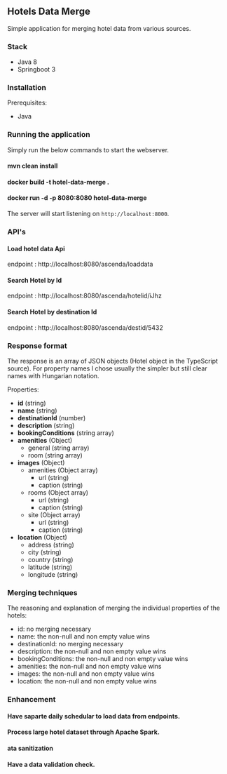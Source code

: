 ## Hotels Data Merge

Simple application for merging hotel data from various sources.

### Stack

* Java 8
* Springboot 3

### Installation

Prerequisites: 
* Java

### Running the application

Simply run the below commands to start the webserver.

#### mvn clean install

#### docker build -t hotel-data-merge .

#### docker run -d -p 8080:8080 hotel-data-merge

The server will start listening on `http://localhost:8000`. 

### API's

#### Load hotel data Api
 endpoint : http://localhost:8080/ascenda/loaddata

#### Search Hotel by Id
 endpoint : http://localhost:8080/ascenda/hotelid/iJhz

#### Search Hotel by destination Id
 endpoint : http://localhost:8080/ascenda/destid/5432



### Response format

The response is an array of JSON objects (Hotel object in the TypeScript source).
For property names I chose usually the simpler but still clear names with Hungarian notation. 

Properties: 
* **id** (string)
* **name** (string)
* **destinationId** (number)
* **description** (string)
* **bookingConditions** (string array)
* **amenities** (Object)
  * general (string array)
  * room (string array)
* **images** (Object)
  * amenities (Object array)
    * url (string)
    * caption (string)
  * rooms (Object array)
    * url (string)
    * caption (string)
  * site (Object array)
    * url (string)
    * caption (string)
* **location** (Object)
  * address (string)
  * city (string)
  * country (string)
  * latitude (string)
  * longitude (string)
  
### Merging techniques

The reasoning and explanation of merging the individual properties of the hotels: 
* id: no merging necessary
* name: the non-null and non empty value wins
* destinationId: no merging necessary
* description: the non-null and non empty value wins
* bookingConditions: the non-null and non empty value wins
* amenities: the non-null and non empty value wins
* images: the non-null and non empty value wins
* location: the non-null and non empty value wins


### Enhancement

#### Have saparte daily schedular to load data from endpoints.

#### Process large hotel dataset through Apache Spark.

#### ata sanitization

#### Have a data validation check.

